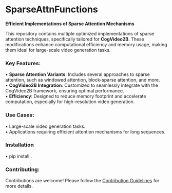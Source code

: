 # SparseAttnFunctions  
**Efficient Implementations of Sparse Attention Mechanisms**  

This repository contains multiple optimized implementations of sparse attention techniques, specifically tailored for **CogVideo2B**. These modifications enhance computational efficiency and memory usage, making them ideal for large-scale video generation tasks.

### Key Features:  
• **Sparse Attention Variants**: Includes several approaches to sparse attention, such as windowed attention, block-sparse attention, and more.  
• **CogVideo2B Integration**: Customized to seamlessly integrate with the CogVideo2B framework, ensuring optimal performance.  
• **Efficiency**: Designed to reduce memory footprint and accelerate computation, especially for high-resolution video generation.  

### Use Cases:  
• Large-scale video generation tasks.  
• Applications requiring efficient attention mechanisms for long sequences.  

### Installation
• pip install .

### Contributing:  
Contributions are welcome! Please follow the [Contribution Guidelines](#) for more details.  

